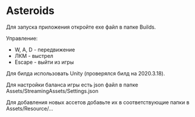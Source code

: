 # Asteroids

Для запуска приложения откройте exe файл в папке Builds.

Управление:

- W, A, D - передвижение
- ЛКМ - выстрел
- Escape - выйти из игры

Для билда использовать Unity (проверялся билд на 2020.3.18).

Для настройки баланса игры есть json файл в папке Assets/StreamingAssets/Settings.json

Для добавления новых ассетов добавьте их в соответствующие папки в Assets/Resource/...
